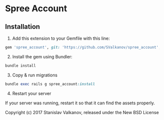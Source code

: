 Spree Account
============

## Installation

1. Add this extension to your Gemfile with this line:
  ```ruby
  gem 'spree_account', git: 'https://github.com/SValkanov/spree_account', branch: '3-1-stable'
  ```

2. Install the gem using Bundler:
  ```ruby
  bundle install
  ```

3. Copy & run migrations
  ```ruby
  bundle exec rails g spree_account:install
  ```

4. Restart your server

  If your server was running, restart it so that it can find the assets properly.


Copyright (c) 2017 Stanislav Valkanov, released under the New BSD License
